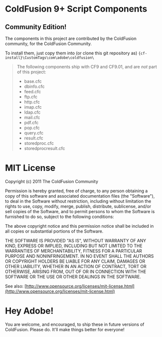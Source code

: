 # ColdFusion 9+ Script Components
## Community Edition!

The components in this project are contributed by the ColdFusion community, for the ColdFusion Community.

To install them, just copy them into (or clone this git repository as) `{cf-install}\CustomTags\com\adobe\coldfusion\`

> The following components ship with CF9 and CF9.01, and are _not_ part of this project:
>
> * base.cfc
> * dbinfo.cfc
> * feed.cfc
> * ftp.cfc
> * http.cfc
> * imap.cfc
> * ldap.cfc
> * mail.cfc
> * pdf.cfc
> * pop.cfc
> * query.cfc
> * result.cfc
> * storedproc.cfc
> * storedprocresult.cfc

# MIT License

Copyright (c) 2011 The ColdFusion Community

Permission is hereby granted, free of charge, to any person obtaining a copy of this software and associated documentation files (the "Software"), to deal in the Software without restriction, including without limitation the rights to use, copy, modify, merge, publish, distribute, sublicense, and/or sell copies of the Software, and to permit persons to whom the Software is furnished to do so, subject to the following conditions:

The above copyright notice and this permission notice shall be included in all copies or substantial portions of the Software.

THE SOFTWARE IS PROVIDED "AS IS", WITHOUT WARRANTY OF ANY KIND, EXPRESS OR IMPLIED, INCLUDING BUT NOT LIMITED TO THE WARRANTIES OF MERCHANTABILITY, FITNESS FOR A PARTICULAR PURPOSE AND NONINFRINGEMENT. IN NO EVENT SHALL THE AUTHORS OR COPYRIGHT HOLDERS BE LIABLE FOR ANY CLAIM, DAMAGES OR OTHER LIABILITY, WHETHER IN AN ACTION OF CONTRACT, TORT OR OTHERWISE, ARISING FROM, OUT OF OR IN CONNECTION WITH THE SOFTWARE OR THE USE OR OTHER DEALINGS IN THE SOFTWARE.

See also: [http://www.opensource.org/licenses/mit-license.html](http://www.opensource.org/licenses/mit-license.html)

# Hey Adobe!

You are welcome, and encouraged, to ship these in future versions of ColdFusion. Please do. It'll make things better for everyone!